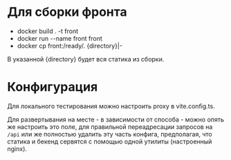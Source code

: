 # Для сборки фронта

- docker build . -t front
- docker run --name front front
- docker cp front:/ready/. {directory}|-

В указанной {directory} будет вся статика из сборки.

# Конфигурация

Для локального тестирования можно настроить proxy в vite.config.ts.

Для развертывания на месте - в зависимости от способа - можно опять же настроить это поле, для правильной переадресации запросов на `/api` или же полностью удалить эту часть конфига, предполагая, что статика и бекенд сервятся с помощью одной утилиты (настроенный nginx).
